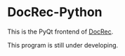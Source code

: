 # DocRec-Python

This is the PyQt frontend of [DocRec](https://github.com/Eslzzyl/DocRec).

This program is still under developing.
